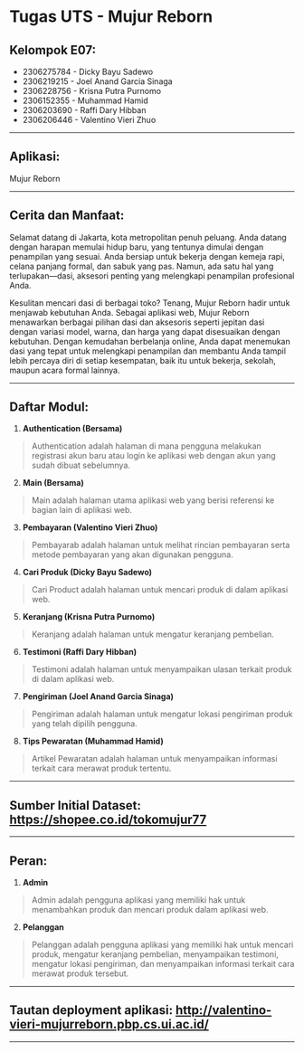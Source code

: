 # Tugas UTS - Mujur Reborn

## Kelompok E07:
- 2306275784 - Dicky Bayu Sadewo
- 2306219215 - Joel Anand Garcia Sinaga
- 2306228756 - Krisna Putra Purnomo
- 2306152355 - Muhammad Hamid
- 2306203690 - Raffi Dary Hibban
- 2306206446 - Valentino Vieri Zhuo
<hr>

## Aplikasi:
Mujur Reborn

<hr>

## Cerita dan Manfaat:
Selamat datang di Jakarta, kota metropolitan penuh peluang. Anda datang dengan harapan memulai hidup baru, yang tentunya dimulai dengan penampilan yang sesuai. Anda bersiap untuk bekerja dengan kemeja rapi, celana panjang formal, dan sabuk yang pas. Namun, ada satu hal yang terlupakan—dasi, aksesori penting yang melengkapi penampilan profesional Anda.

Kesulitan mencari dasi di berbagai toko? Tenang, Mujur Reborn hadir untuk menjawab kebutuhan Anda. Sebagai aplikasi web, Mujur Reborn menawarkan berbagai pilihan dasi dan aksesoris seperti jepitan dasi dengan variasi model, warna, dan harga yang dapat disesuaikan dengan kebutuhan. Dengan kemudahan berbelanja online, Anda dapat menemukan dasi yang tepat untuk melengkapi penampilan dan membantu Anda tampil lebih percaya diri di setiap kesempatan, baik itu untuk bekerja, sekolah, maupun acara formal lainnya.
<hr>

## Daftar Modul:
1. **Authentication (Bersama)**
> Authentication adalah halaman di mana pengguna melakukan registrasi akun baru atau login ke aplikasi web dengan akun yang sudah dibuat sebelumnya.
2. **Main (Bersama)**
> Main adalah halaman utama aplikasi web yang berisi referensi ke bagian lain di aplikasi web.
3. **Pembayaran (Valentino Vieri Zhuo)**
> Pembayarab adalah halaman untuk melihat rincian pembayaran serta metode pembayaran yang akan digunakan pengguna.
4. **Cari Produk (Dicky Bayu Sadewo)**
> Cari Product adalah halaman untuk mencari produk di dalam aplikasi web.
5. **Keranjang (Krisna Putra Purnomo)**
> Keranjang adalah halaman untuk mengatur keranjang pembelian.
6. **Testimoni (Raffi Dary Hibban)**
> Testimoni adalah halaman untuk menyampaikan ulasan terkait produk di dalam aplikasi web.
7. **Pengiriman (Joel Anand Garcia Sinaga)**
> Pengiriman adalah halaman untuk mengatur lokasi pengiriman produk yang telah dipilih pengguna.
8. **Tips Pewaratan (Muhammad Hamid)**
> Artikel Pewaratan adalah halaman untuk menyampaikan informasi terkait cara merawat produk tertentu.

<hr>

## Sumber Initial Dataset: https://shopee.co.id/tokomujur77

<hr>

## Peran:
1. **Admin**
> Admin adalah pengguna aplikasi yang memiliki hak untuk menambahkan produk dan mencari produk dalam aplikasi web.
2. **Pelanggan**
> Pelanggan adalah pengguna aplikasi yang memiliki hak untuk mencari produk, mengatur keranjang pembelian, menyampaikan testimoni, mengatur lokasi pengiriman, dan menyampaikan informasi terkait cara merawat produk tersebut.

<hr>

## Tautan deployment aplikasi: http://valentino-vieri-mujurreborn.pbp.cs.ui.ac.id/

<hr>